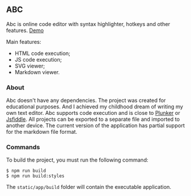 ## ABC
Abc is online code editor with syntax highlighter, hotkeys and other features.
[Demo](https://nmalcev.github.io/abc/)

Main features:
- HTML code execution;
- JS code execution;
- SVG viewer;
- Markdown viewer.

### About
Abc doesn't have any dependencies. The project was created for educational purposes. And I achieved my childhood dream of writing my own text editor.
Abc supports code execution and is close to [Plunker](http://plnkr.co/) or [Jsfiddle](https://jsfiddle.net/).
All projects can be exported to a separate file and imported to another device.
The current version of the application has partial support for the markdown file format.

### Commands
To build the project, you must run the following command:
``` 
$ npm run build
$ npm run build:styles
```
The `static/app/build` folder will contain the executable application. 
